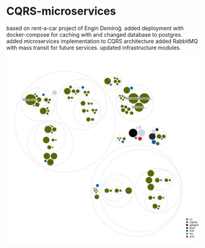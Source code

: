 # CQRS-microservices
 based on rent-a-car project of Engin Demiroğ. added deployment with docker-compose for caching with and changed database to postgres. added microservices implementation to CQRS architecture added RabbitMQ with mass transit for future services. updated infrastructure modules.
 ![Visualization of the codebase](./diagram.svg)